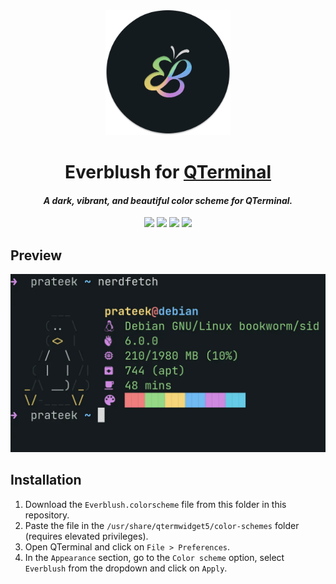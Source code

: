 <div align="center">
    <img src="https://raw.githubusercontent.com/Everblush/.github/main/assets/logo.png" height="200px" width="200px" alt="logo"> 
</div>

<h1 align="center">Everblush for <a href="https://github.com/lxqt/qterminal">QTerminal</a></h1>

<h4 align="center"><i>A dark, vibrant, and beautiful color scheme for QTerminal.</i></h4>

<p align="center">
    <a href="https://github.com/Everblush/terminal-emulators/stars"><img src="https://img.shields.io/github/stars/Everblush/terminal-emulators?color=e57474&labelColor=1e2528&style=for-the-badge"></a>
    <a href="https://github.com/Everblush/terminal-emulators/issues"><img src="https://img.shields.io/github/issues/Everblush/terminal-emulators?color=67b0e8&labelColor=1e2528&style=for-the-badge"></a>
    <a href="https://github.com/Everblush/terminal-emulators/blob/main/LICENSE"><img src="https://img.shields.io/static/v1?label=license&message=MIT&color=8ccf7e&labelColor=1e2528&style=for-the-badge"></a>
    <a href="https://github.com/Everblush/terminal-emulators/network/members"><img src="https://img.shields.io/github/forks/Everblush/terminal-emulators?color=e5c76b&labelColor=1e2528&style=for-the-badge"></a>
</p>

## Preview

![Everblush QTerminal](https://raw.githubusercontent.com/Everblush/terminal-emulators/main/assets/Everblush-QTerminal.webp)

## Installation

1. Download the `Everblush.colorscheme` file  from this folder in this repository.
2. Paste the file in the `/usr/share/qtermwidget5/color-schemes` folder (requires elevated privileges).
3. Open QTerminal and click on `File > Preferences`.
4. In the `Appearance` section, go to the `Color scheme` option, select `Everblush` from the dropdown and click on `Apply`.
